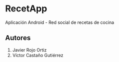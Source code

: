 # RecetApp

Aplicación Android - Red social de recetas de cocina

## Autores

1. Javier Rojo Ortiz
2. Víctor Castaño Gutiérrez
